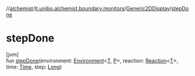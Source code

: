 //[alchemist](../../../index.md)/[it.unibo.alchemist.boundary.monitors](../index.md)/[Generic2DDisplay](index.md)/[stepDone](step-done.md)

# stepDone

[jvm]\
fun [stepDone](step-done.md)(environment: [Environment](../../it.unibo.alchemist.model.interfaces/-environment/index.md)<[T](../-map-display/index.md), [P](../../it.unibo.alchemist.boundary.wormhole.implementation/-wormhole-swing/index.md)>, reaction: [Reaction](../../it.unibo.alchemist.model.interfaces/-reaction/index.md)<[T](../-map-display/index.md)>, time: [Time](../../it.unibo.alchemist.model.interfaces/-time/index.md), step: [Long](https://kotlinlang.org/api/latest/jvm/stdlib/kotlin/-long/index.html))
